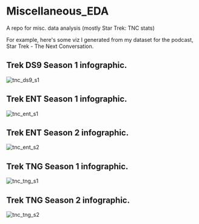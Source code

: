 # Miscellaneous_EDA
A repo for misc. data analysis (mostly Star Trek: TNC stats)

For example, here's some viz I generated from my dataset for the podcast, Star Trek - The Next Conversation.

## Trek DS9 Season 1 infographic.
![tnc_ds9_s1](https://github.com/TristanLouthRobins/Miscellaneous_EDA/assets/62044678/0caedd58-c113-4bad-a5bd-5685cd159582)

## Trek ENT Season 1 infographic.
![tnc_ent_s1](https://github.com/TristanLouthRobins/Miscellaneous_EDA/assets/62044678/fa931bca-b9c1-4a72-81c1-462be7028190)

## Trek ENT Season 2 infographic.
![tnc_ent_s2](https://github.com/TristanLouthRobins/Miscellaneous_EDA/assets/62044678/92e51a5c-5d57-4e58-a108-47bfa2b55463)

## Trek TNG Season 1 infographic.
![tnc_tng_s1](https://github.com/TristanLouthRobins/Miscellaneous_EDA/assets/62044678/1362f3af-c2f9-4399-824d-80a3e4c1881c)

## Trek TNG Season 2 infographic.
![tnc_tng_s2](https://github.com/TristanLouthRobins/Miscellaneous_EDA/assets/62044678/5789279e-9864-4bbf-82c2-82e2358463fa)


